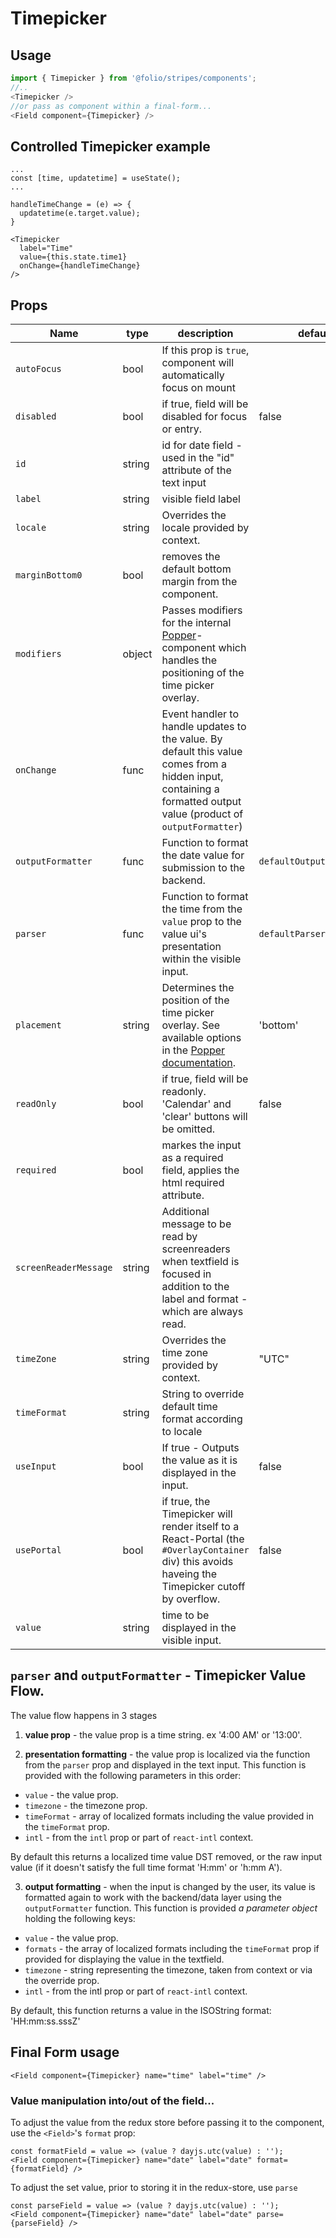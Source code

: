 # Timepicker
## Usage

```js
import { Timepicker } from '@folio/stripes/components';
//..
<Timepicker />
//or pass as component within a final-form...
<Field component={Timepicker} />
```

## Controlled Timepicker example
```
...
const [time, updatetime] = useState();
...

handleTimeChange = (e) => {
  updatetime(e.target.value);
}

<Timepicker
  label="Time"
  value={this.state.time1}
  onChange={handleTimeChange}
/>
```

## Props
Name | type | description | default | required
--- | --- | --- | --- | ---
`autoFocus` | bool | If this prop is `true`, component will automatically focus on mount | |
`disabled` | bool | if true, field will be disabled for focus or entry. | false | false
`id` | string | id for date field - used in the "id" attribute of the text input | | false
`label` | string | visible field label | | false
`locale` | string | Overrides the locale provided by context. | | false
`marginBottom0` | bool | removes the default bottom margin from the component. | | false
`modifiers` | object | Passes modifiers for the internal <a href="https://github.com/folio-org/stripes-components/tree/master/lib/Popper" target="_blank">Popper</a>-component which handles the positioning of the time picker overlay. | | false
`onChange` | func | Event handler to handle updates to the value. By default this value comes from a hidden input, containing a formatted output value (product of `outputFormatter`) | | false
`outputFormatter` | func | Function to format the date value for submission to the backend. | `defaultOutputFormatter` |
`parser` | func | Function to format the time from the `value` prop to the value ui's presentation within the visible input. | `defaultParser` |
`placement` | string | Determines the position of the time picker overlay. See available options in the <a href="https://github.com/folio-org/stripes-components/tree/master/lib/Popper" target="_blank">Popper documentation</a>. | 'bottom' | false
`readOnly` | bool | if true, field will be readonly. 'Calendar' and 'clear' buttons will be omitted. | false | false
`required` | bool | markes the input as a required field, applies the html required attribute. | | false
`screenReaderMessage` | string | Additional message to be read by screenreaders when textfield is focused in addition to the label and format - which are always read. | | false
`timeZone` | string | Overrides the time zone provided by context. | "UTC" | false
`timeFormat` | string | String to override default time format according to locale | | false
`useInput` | bool | If true - Outputs the value as it is displayed in the input. | false |
`usePortal` | bool | if true, the Timepicker will render itself to a React-Portal (the `#OverlayContainer` div) this avoids haveing the Timepicker cutoff by overflow. | false | false
`value` | string | time to be displayed in the visible input. | | false


## `parser` and `outputFormatter` - Timepicker Value Flow.

The value flow happens in 3 stages
1. **value prop** - the value prop is a time string. ex '4:00 AM' or '13:00'.

2. **presentation formatting** - the value prop is localized via the function from the `parser` prop and displayed in the text input. This function is provided with the following parameters in this order:
- `value` - the value prop.
- `timezone` - the timezone prop.
- `timeFormat` - array of localized formats including the value provided in the `timeFormat` prop.
- `intl` - from the `intl` prop or part of `react-intl` context.

By default this returns a localized time value DST removed, or the raw input value (if it doesn't satisfy the full time format 'H:mm' or 'h:mm A').

3. **output formatting** - when the input is changed by the user, its value is formatted again to work with the backend/data layer using the `outputFormatter` function. This function is provided *a parameter object* holding the following keys:
- `value` - the value prop.
- `formats` - the array of localized formats including the  `timeFormat` prop if provided for displaying the value in the textfield.
- `timezone` - string representing the timezone, taken from context or via the override prop.
- `intl` - from the intl prop or part of `react-intl` context.

By default, this function returns a value in the ISOString format: 'HH:mm:ss.sssZ'


## Final Form usage

```
<Field component={Timepicker} name="time" label="time" />
```
### Value manipulation into/out of the field...
To adjust the value from the redux store before passing it to the component, use the `<Field>`'s `format` prop:
```
const formatField = value => (value ? dayjs.utc(value) : '');
<Field component={Timepicker} name="date" label="date" format={formatField} />
```
To adjust the set value, prior to storing it in the redux-store, use `parse`
```
const parseField = value => (value ? dayjs.utc(value) : '');
<Field component={Timepicker} name="date" label="date" parse={parseField} />
```
